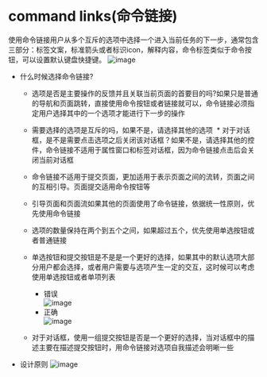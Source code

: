 # command links(命令链接)
使用命令链接用户从多个互斥的选项中选择一个进入当前任务的下一步，通常包含三部分：标签文案，标准箭头或者标识icon，解释内容，命令标签类似于命令按钮，可以设置默认键盘快捷键。
![image](https://i-msdn.sec.s-msft.com/dynimg/IC725237.png)

* 什么时候选择命令链接?
  * 选项是否是主要操作的反馈并且关联当前页面的首要目的吗?如果只是普通的导航和页面跳转，直接使用命令按钮或者链接就可以，命令链接必须指定用户选择其中的一个选项才能进行下一步的操作
  * 需要选择的选项是互斥的吗，如果不是，请选择其他的选项
  * 对于对话框，是不是需要点击选项之后关闭该对话框？如果不是，请选择其他的控件，命令链接不适用于属性窗口和标签对话框，因为命令链接点击后会关闭当前对话框
  
  * 命令链接不适用于提交页面，更加适用于表示页面之间的流转，页面之间的互相引导。页面提交适用命令按钮等
  * 引导页面和页面流如果其他的页面使用了命令链接，依据统一性原则，优先使用命令链接
  * 选项的数量保持在两个到五个之间，如果超过五个，优先使用单选按钮或者普通链接
  * 单选按钮和提交按钮是不是是一个更好的选择，如果其中的默认选项大部分用户都会选择，或者用户需要与选项产生一定的交互，这时候可以考虑使用单选按钮或者单项列表
    * 错误  
    ![image](https://i-msdn.sec.s-msft.com/dynimg/IC725242.png)
    * 正确  
    ![image](https://i-msdn.sec.s-msft.com/dynimg/IC725243.png)
  * 对于对话框，使用一组提交按钮是否是一个更好的选择，当对话框中的描述主要在描述提交按钮时，用命令链接对选项自我描述会明晰一些
  
* 设计原则
 ![image](https://i-msdn.sec.s-msft.com/dynimg/IC725261.png)
